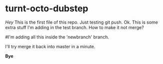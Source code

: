 # turnt-octo-dubstep
*Hey*
This is the first file of this repo. Just testing git push.
Ok. This is some extra stuff I'm adding in the test branch.
How to make it not merge?


#I'm adding all this inside the 'newbranch' branch.

I'll try merge it back into master in a minute.


**Bye**
